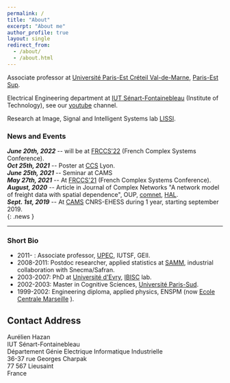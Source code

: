 ```yaml
---
permalink: /
title: "About"
excerpt: "About me"
author_profile: true
layout: single
redirect_from: 
  - /about/
  - /about.html
---
```


Associate professor at [Université Paris-Est Créteil Val-de-Marne](http://www.u-pec.fr), [Paris-Est Sup](https://www.paris-est-sup.fr).

Electrical Engineering department at [IUT Sénart-Fontainebleau](http://www.iutsf.u-pec.fr/) (Institute of Technology), see our [youtube](http://www.youtube.com/channel/UC3_Xzi9Oz02SLp8VzgNRUfw) channel. 

Research at Image, Signal and Intelligent Systems lab [LISSI](http://lissi.fr).


### News and Events
***June 20th, 2022*** -- will be at [FRCCS'22](https://iscpif.fr/frccs2022/) (French Complex Systems Conference).     
***Oct 25th, 2021*** -- Poster at [CCS](https://ccs2021.univ-lyon1.fr) Lyon.  
***June 25th, 2021*** -- Seminar at CAMS  
***May 27th, 2021*** -- At [FRCCS'21](https://iutdijon.u-bourgogne.fr/ccs-france/) (French Complex Systems Conference).   
***August, 2020*** -- Article in Journal of Complex Networks "A network model of freight data with spatial dependence", OUP, [comnet](https://doi.org/10.1093/comnet/cnaa032), [HAL](https://hal.archives-ouvertes.fr/hal-02872251).  
***Sept. 1st, 2019*** -- At [CAMS](http://cams.ehess.fr/) CNRS-EHESS during 1 year, starting september 2019.  
{: .news }

--------------

### Short Bio

* 2011- : Associate professor, [UPEC](http://www.u-pec.fr), IUTSF, GEII.
* 2008-2011: Postdoc researcher, applied statistics at [SAMM](http://samm.univ-paris1.fr), industrial collaboration with Snecma/Safran.
* 2003-2007: PhD at [Université d'Evry](https://www.univ-evry.fr/accueil.html), [IBISC](https://www.ibisc.univ-evry.fr/) lab.
* 2002-2003: Master in Cognitive Sciences, [Université Paris-Sud](http://u-psud.fr).
* 1999-2002: Engineering diploma, applied physics, ENSPM (now [Ecole Centrale Marseille](http://www.centrale-marseille.fr/‎) ).



## Contact Address
Aurélien Hazan  
IUT Sénart-Fontainebleau  
Département Génie Electrique Informatique Industrielle  
36-37 rue Georges Charpak  
77 567 Lieusaint  
France  
